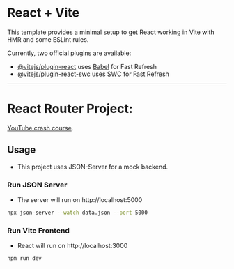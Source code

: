 # React + Vite

This template provides a minimal setup to get React working in Vite with HMR and some ESLint rules.

Currently, two official plugins are available:

- [@vitejs/plugin-react](https://github.com/vitejs/vite-plugin-react/blob/main/packages/plugin-react/README.md) uses [Babel](https://babeljs.io/) for Fast Refresh
- [@vitejs/plugin-react-swc](https://github.com/vitejs/vite-plugin-react-swc) uses [SWC](https://swc.rs/) for Fast Refresh


------------------------------------------------------------
# React Router Project:

[YouTube crash course](https://www.youtube.com/watch?v=943D7U74_sQ&t=1043s).


## Usage

- This project uses JSON-Server for a mock backend.

### Run JSON Server

- The server will run on http://localhost:5000

```bash
npx json-server --watch data.json --port 5000
```


### Run Vite Frontend

- React will run on http://localhost:3000

```bash
npm run dev
```